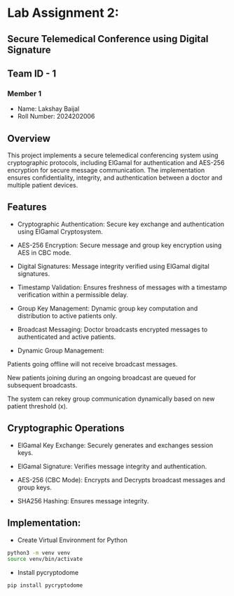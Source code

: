 # Lab Assignment 2:
## Secure Telemedical Conference using Digital Signature

## Team ID - 1
### Member 1 
- Name: Lakshay Baijal 
- Roll Number: 2024202006

## Overview

This project implements a secure telemedical conferencing system using cryptographic protocols, including ElGamal for authentication and AES-256 encryption for secure message communication. The implementation ensures confidentiality, integrity, and authentication between a doctor and multiple patient devices.

## Features

- Cryptographic Authentication: Secure key exchange and authentication using ElGamal Cryptosystem.

- AES-256 Encryption: Secure message and group key encryption using AES in CBC mode.

- Digital Signatures: Message integrity verified using ElGamal digital signatures.

- Timestamp Validation: Ensures freshness of messages with a timestamp verification within a permissible delay.

- Group Key Management: Dynamic group key computation and distribution to active patients only.

- Broadcast Messaging: Doctor broadcasts encrypted messages to authenticated and active patients.

- Dynamic Group Management:

 Patients going offline will not receive broadcast messages.

 New patients joining during an ongoing broadcast are queued for subsequent broadcasts.

 The system can rekey group communication dynamically based on new patient threshold (x).


## Cryptographic Operations

- ElGamal Key Exchange: Securely generates and exchanges session keys.

- ElGamal Signature: Verifies message integrity and authentication.

- AES-256 (CBC Mode): Encrypts and Decrypts broadcast messages and group keys.

- SHA256 Hashing: Ensures message integrity.


## Implementation:

- Create Virtual Environment for Python
```bash
python3 -m venv venv
source venv/bin/activate
```

- Install pycryptodome
```bash
pip install pycryptodome
```





